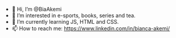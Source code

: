 - 👋 Hi, I’m @BiaAkemi
- 👀 I’m interested in e-sports, books, series and tea.
- 🌱 I’m currently learning JS, HTML and CSS.
- 📫 How to reach me: https://www.linkedin.com/in/bianca-akemi/

<!---
BiaAkemi/BiaAkemi is a ✨ special ✨ repository because its `README.md` (this file) appears on your GitHub profile.
You can click the Preview link to take a look at your changes.
--->
